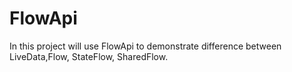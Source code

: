 # FlowApi
In this project will use FlowApi to demonstrate difference between LiveData,Flow, StateFlow, SharedFlow.
